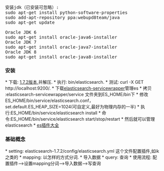 <pre>
安装jdk（已安装可忽略）:
sudo apt-get install python-software-properties
sudo add-apt-repository ppa:webupd8team/java
sudo apt-get update

Oracle JDK 6
sudo apt-get install oracle-java6-installer
Oracle JDK 7
sudo apt-get install oracle-java7-installer
Oracle JDK 8
sudo apt-get install oracle-java8-installer
</pre>

<h3>安装</h3>
* 下载: <a target="_blank" href="https://www.elastic.co/downloads/past-releases/elasticsearch-1-7-2">1.7.2版本</a>,并解压.
* 执行: bin/elasticsearch.
* 测试: curl -X GET http://localhost:9200/.
* 下载<a target="_blank" href="https://github.com/elastic/elasticsearch-servicewrapper">elasticsearch-servicewrapper</a>管理es
* 拷贝 :elasticsearch-servicewrapper/service 文件夹到ES_HOME/bin下
* 修改ES_HOME/bin/service/elasticsearch.conf，set.default.ES_HEAP_SIZE=1024(可自定义,最好为物理内存的一半)
* 执行:ES_HOME/bin/service/elasticsearch install 
* 命令:ES_HOME/bin/service/elasticsearch start/stop/restart
* 然后就可以管理elasticsearch
* <a target="_blank" href="http://www.searchtech.pro/elasticsearch-plugins">es插件大全</a>

<h3>基础概念</h3>
* setting: elasticsearch-1.7.2/config/elasticsearch.yml 这个文件配置插件,如ik之类的
* mapping: 以怎样的方式分词.
* 导入数据
* query: 查询
* 使用流程: 配置插件-->设置mapping分词-->导入数据-->写查询

